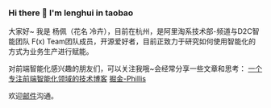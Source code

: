 ### Hi there 👋 I'm lenghui in taobao

大家好~ 我是 杨佩（花名 冷卉），目前在杭州，是阿里淘系技术部-频道与D2C智能团队 F(x) Team团队成员，开源爱好者，目前正致力于研究如何使用智能化的方式为业务生产进行赋能。

对前端智能化感兴趣的朋友们，可以关注我哦~会经常分享一些文章和思考：
[一个专注前端智能化领域的技术博客](https://iloveyou11.github.io/)
[掘金-Phillis](https://juejin.cn/user/254742428124055/activities)

欢迎[邮件](lenghui.yp@alibaba-inc.com)沟通。